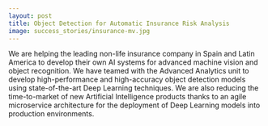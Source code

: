 ```yaml
---
layout: post
title: Object Detection for Automatic Insurance Risk Analysis
image: success_stories/insurance-mv.jpg
---
```


We are helping the leading non-life insurance company in Spain and Latin America to develop their own AI systems for advanced machine vision and object recognition. We have teamed with the Advanced Analytics unit to develop high-performance and high-accuracy object detection models using state-of-the-art Deep Learning techniques. We are also reducing the time-to-market of new Artificial Intelligence products thanks to an agile microservice architecture for the deployment of Deep Learning models into production environments. 
